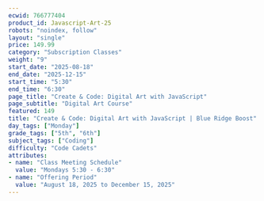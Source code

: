 ```yaml
---
ecwid: 766777404
product_id: Javascript-Art-25
robots: "noindex, follow"
layout: "single"
price: 149.99
category: "Subscription Classes"
weight: "9"
start_date: "2025-08-18"
end_date: "2025-12-15"
start_time: "5:30"
end_time: "6:30"
page_title: "Create & Code: Digital Art with JavaScript"
page_subtitle: "Digital Art Course"
featured: 149
title: "Create & Code: Digital Art with JavaScript | Blue Ridge Boost"
day_tags: ["Monday"]
grade_tags: ["5th", "6th"]
subject_tags: ["Coding"]
difficulty: "Code Cadets"
attributes:
- name: "Class Meeting Schedule"
  value: "Mondays 5:30 - 6:30"
- name: "Offering Period"
  value: "August 18, 2025 to December 15, 2025"
---
```

